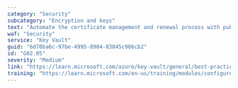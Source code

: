 ```yaml
---
category: "Security"
subcategory: "Encryption and keys"
text: "Automate the certificate management and renewal process with public certificate authorities to ease administration."
waf: "Security"
service: "Key Vault"
guid: "6d70ba6c-97be-4995-8904-83845c986cb2"
id: "G02.05"
severity: "Medium"
link: "https://learn.microsoft.com/azure/key-vault/general/best-practices"
training: "https://learn.microsoft.com/en-us/training/modules/configure-and-manage-azure-key-vault/"
---
```

